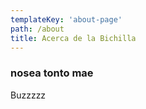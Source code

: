 ```yaml
---
templateKey: 'about-page'
path: /about
title: Acerca de la Bichilla
---
```

### nosea tonto mae
Buzzzzz
